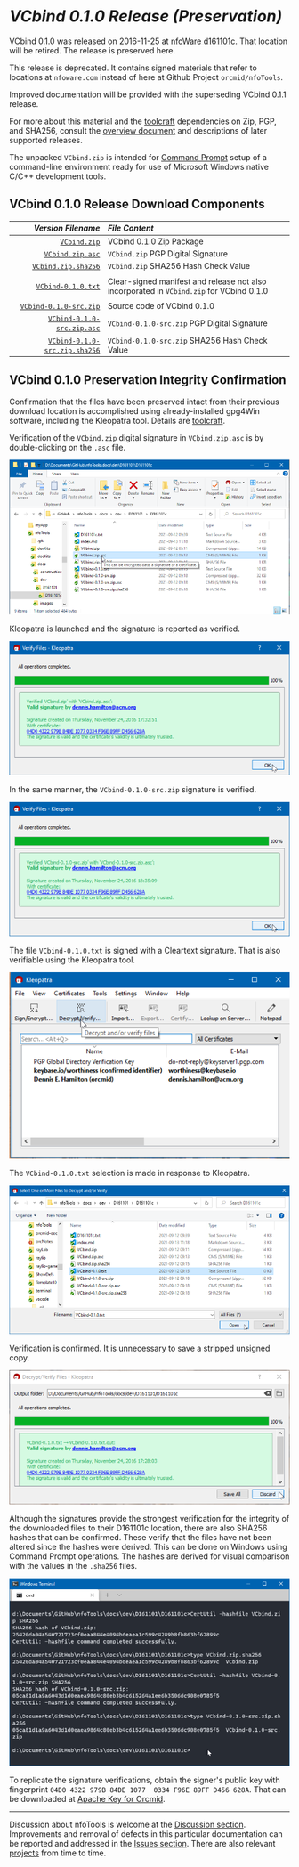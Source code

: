 <!-- index.md 0.0.7                 UTF-8                          2021-09-17
     ----1----|----2----|----3----|----4----|----5----|----6----|----7----|--*

                     VCBIND 0.1.0 RELEASE (PRESERVATION)
     -->

# ***VCbind** 0.1.0 Release (Preservation)*

VCbind 0.1.0 was released on 2016-11-25 at
[nfoWare d161101c](https://nfoware.com/dev/2016/11/d161101c.htm).  That
location will be retired.  The release is preserved here.

This release is deprecated. It contains signed materials that refer to
locations at `nfoware.com` instead of here at Github Project
`orcmid/nfoTools`.

Improved documentation will be provided with the superseding VCbind 0.1.1
release.

For more about this material and the [toolcraft](../../../tools/) dependencies
on Zip, PGP, and SHA256, consult the [overview document](../) and descriptions
of later supported releases.

The unpacked `VCbind.zip` is intended for
[Command Prompt](../../../tools/T060501/) setup of a command-line environment
ready for use of Microsoft Windows native C/C++ development tools.

## VCbind 0.1.0 Release Download Components

| ***Version Filename*** | ***File Content*** |
|         --:            | :--                |
| [`VCbind.zip`](VCbind.zip) | VCbind 0.1.0 Zip Package |
| [`VCbind.zip.asc`](VCbind.zip.asc) | `VCbind.zip` PGP Digital Signature |
| [`VCbind.zip.sha256`](VCbind.zip.sha256) | `VCbind.zip` SHA256 Hash Check Value |
|                                        |                                |
| [`VCbind-0.1.0.txt`](VCbind-0.1.0.txt) | Clear-signed manifest and release not also incorporated in `VCbind.zip` for VCbind 0.1.0 |
|                                        |                                |
| [`VCbind-0.1.0-src.zip`](VCbind-0.1.0-src.zip) | Source code of VCbind 0.1.0 |
| [`VCbind-0.1.0-src.zip.asc`](VCbind-0.1.0-src.zip.asc) | `VCbind-0.1.0-src.zip` PGP Digital Signature |
| [`VCbind-0.1.0-src.zip.sha256`](VCbind-0.1.0-src.zip.sha256) | `VCbind-0.1.0-src.zip` SHA256 Hash Check Value |

## VCbind 0.1.0 Preservation Integrity Confirmation

Confirmation that the files have been preserved intact from their previous
download location is accomplished using already-installed gpg4Win software,
including the Kleopatra tool. Details are [toolcraft](../../../tools/).

Verification of the `VCbind.zip` digital signature in `VCbind.zip.asc` is
by double-clicking on the `.asc` file.

![Clicking VCbind.zip.asc](D161101c1-Explorer.png)

Kleopatra is launched and the signature is reported as verified.

![VCbind.zip Signature verification](D161101c2-VCbind.zip.asc-Kleopatra.png)

In the same manner, the `VCbind-0.1.0-src.zip` signature is verified.

![VCbind-0.1.0-src.zip Signature verification](D161101c3-VCbind-src.zip.asc-Kleopatra.png)

The file `VCbind-0.1.0.txt` is signed with a Cleartext
signature.  That is also verifiable using the Kleopatra tool.

![Kleopatra Verification Option](D161101c4-Kleopatra-VerifyOption.png)

The `VCbind-0.1.0.txt` selection is made in response to Kleopatra.

![Kleopatra VCbind 0.1.0 selection](D161101c5-Kleopatra-Select-VCbind-0.1.0.txt.png)

Verification is confirmed.  It is unnecessary to save a stripped unsigned
copy.

![VCbind-0.1.0.txt Verification](D161101c6-Kleopatra-Verification.png)

Although the signatures provide the strongest verification for the integrity
of the downloaded files to their D161101c location, there are also SHA256
hashes that can be confirmed.  These verify that the files have not been
altered since the hashes were derived.  This can be done on Windows using
Command Prompt operations.  The hashes are derived for visual comparison with
the values in the `.sha256` files.

![Hash Checks](D161101c7-HashChecks.png)

To replicate the signature verifications, obtain the signer's public key with
fingerprint `04D0 4322 979B 84DE 1077  0334 F96E 89FF D456 628A`.  That can
be downloaded at [Apache Key for Orcmid](http://people.apache.org/keys/committer/orcmid.asc).

----

Discussion about nfoTools is welcome at the
[Discussion section](https://github.com/orcmid/nfoTools/discussions).
Improvements and removal of defects in this particular documentation can be
reported and addressed in the
[Issues section](https://github.com/orcmid/nfoTools/issues).  There are also
relevant [projects](https://github.com/orcmid/nfoTools/projects) from time to
time.

<!-- ----1----|----2----|----3----|----4----|----5----|----6----|----7----|--*

     0.0.7 2021-09-17T20:06Z Add Discussion invitation
     0.0.6 2021-09-14T00:48Z Touch-ups
     0.0.5 2021-09-14T00:16Z Demonstrate verifications
     0.0.4 2021-09-13T11:18Z Touch-ups on intended usage
     0.0.3 2021-09-13T17:37Z Link to release files and account for deprecation
     0.0.2 2021-09-12T16:35Z Create nfoTools placeholder for customization
     0.0.1 2016-11-30T00:07Z Provide Version and Manifest materials
     0.0.0 2016-11-13T02:06Z Create Initial Placeholder (nfoWare.com)

             *** end of docs/dev/D161101/D161101c/index.md ***
     -->
